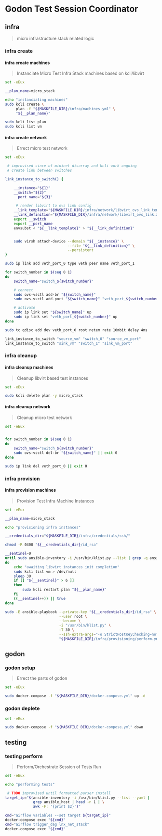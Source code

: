 # Godon Test Session Coordinator

## infra

> micro infrastructure stack related logic

### infra create

#### infra create machines

> Instanciate Micro Test Infra Stack machines based on kcli/libvirt

~~~bash
set -eEux

__plan_name=micro_stack

echo "instanciating machines"
sudo kcli create \
     plan -f "${MASKFILE_DIR}/infra/machines.yml" \
     "${__plan_name}"

sudo kcli list plan
sudo kcli list vm

~~~

#### infra create network

> Errect micro test network

~~~bash
set -eEux

 # improvised since of mininet disarray and kcli work ongoing
 # create link between switches

link_instance_to_switch() {

    __instance="${1}"
    __switch="${2}"
    __port_name="${3}"

     # render libvirt to ovs link config
    __link_template="${MASKFILE_DIR}/infra/network/libvirt_ovs_link_template.xml"
    __link_definition="${MASKFILE_DIR}/infra/network/libvirt_ovs_link.xml"
    export __switch
    export __port_name
    envsubst < "${__link_template}" > "${__link_definition}"


    sudo virsh attach-device --domain "${__instance}" \
                             --file "${__link_definition}" \
                             --persistent
}

sudo ip link add veth_port_0 type veth peer name veth_port_1

for switch_number in $(seq 0 1)
do
    switch_name="switch_${switch_number}"

    # connect 
    sudo ovs-vsctl add-br "${switch_name}"
    sudo ovs-vsctl add-port "${switch_name}" "veth_port_${switch_number}"

    # activate
    sudo ip link set "${switch_name}" up
    sudo ip link set "veth_port_${switch_number}" up
done

sudo tc qdisc add dev veth_port_0 root netem rate 10mbit delay 4ms

link_instance_to_switch "source_vm" "switch_0" "source_vm_port"
link_instance_to_switch "sink_vm" "switch_1" "sink_vm_port"

~~~

### infra cleanup

#### infra cleanup machines

> Cleanup libvirt based test instances

~~~bash
set -eEux

sudo kcli delete plan -y micro_stack
~~~

#### infra cleanup network

> Cleanup micro test network

~~~bash
set -eEux


for switch_number in $(seq 0 1)
do
    switch_name="switch_${switch_number}"
    sudo ovs-vsctl del-br "${switch_name}" || exit 0
done

sudo ip link del veth_port_0 || exit 0

~~~

### infra provision

#### infra provision machines

> Provision Test Infra Machine Instances

~~~bash
set -eEux

__plan_name=micro_stack

echo "provisioning infra instances"

__credentials_dir="${MASKFILE_DIR}/infra/credentials/ssh/"

chmod -R 0400 "${__credentials_dir}/id_rsa"

__sentinel=0
until sudo ansible-inventory -i /usr/bin/klist.py --list | grep -q ansible_host
do
    echo "awaiting libvirt instances init completion"
    sudo kcli list vm > /dev/null
    sleep 30
    if [[ "${__sentinel}" > 6 ]]
    then
        sudo kcli restart plan "${__plan_name}"
    fi
    ((__sentinel++)) || true
done

sudo -E ansible-playbook --private-key "${__credentials_dir}/id_rsa" \
                         --user root \
                         --become \
                         -i "/usr/bin/klist.py" \
                         -T 30 \
                         --ssh-extra-args="-o StrictHostKeyChecking=no" \
                         "${MASKFILE_DIR}/infra/provisioning/perform.yml"

~~~

## godon

### godon setup 

> Errect the parts of godon

~~~bash
set -eEux

sudo docker-compose -f "${MASKFILE_DIR}/docker-compose.yml" up -d

~~~

### godon deplete 

~~~bash
set -eEux

sudo docker-compose -f "${MASKFILE_DIR}/docker-compose.yml" down 

~~~

## testing

### testing perform

> Perform/Orchestrate Session of Tests Run

~~~bash
set -eEux

echo "performing tests"

 # TODO improvised until formatted parser install 
target_ip="$(ansible-inventory -i /usr/bin/klist.py --list --yaml | 
             grep ansible_host | head -n 1 | \
             awk -F: '{print $2}')"

cmd="airflow variables --set target ${target_ip}"
docker-compose exec "${cmd}"
cmd="airflow trigger_dag lnx_net_stack"
docker-compose exec "${cmd}"

~~~
